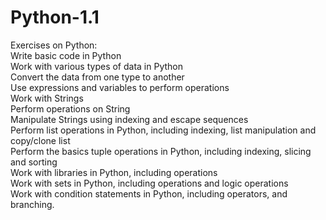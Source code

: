 # Python-1.1
Exercises on Python: \
Write basic code in Python \
Work with various types of data in Python \
Convert the data from one type to another \
Use expressions and variables to perform operations \
Work with Strings \
Perform operations on String \
Manipulate Strings using indexing and escape sequences \
Perform list operations in Python, including indexing, list manipulation and copy/clone list \
Perform the basics tuple operations in Python, including indexing, slicing and sorting \
Work with libraries in Python, including operations \
Work with sets in Python, including operations and logic operations \
Work with condition statements in Python, including operators, and branching.
